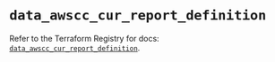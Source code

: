 # `data_awscc_cur_report_definition`

Refer to the Terraform Registry for docs: [`data_awscc_cur_report_definition`](https://registry.terraform.io/providers/hashicorp/awscc/0.70.0/docs/data-sources/cur_report_definition).
